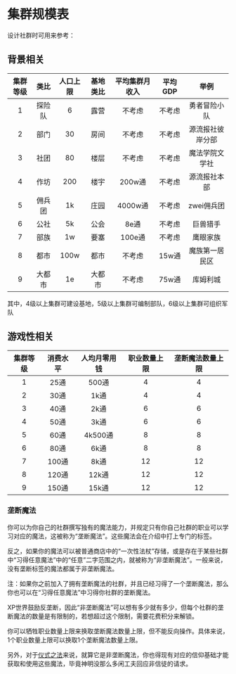 # 集群规模表

设计社群时可用来参考：

## 背景相关

集群等级|类比|人口上限|基地类比|平均集群月收入|平均GDP|举例
:--:|:--:|:--:|:--:|:--:|:--:|:--:
1|探险队|6|露营|不考虑|不考虑|勇者冒险小队
2|部门|30|房间|不考虑|不考虑|源流报社彼岸分部
3|社团|80|楼层|不考虑|不考虑|魔法学院文学社
4|作坊|200|楼宇|200w通|不考虑|源流报社本部
5|佣兵团|1k|庄园|4000w通|不考虑|zwei佣兵团
6|公社|5k|公会|8e通|不考虑|巨兽猎手
7|部族|1w|要塞|100e通|不考虑|鹰眼家族
8|都市|100w|都市|不考虑|15w通|魔族第一居民区
9|大都市|1e|大都市|不考虑|75w通|库姆利城

其中，4级以上集群可建设基地，5级以上集群可编制部队，6级以上集群可组织军队

## 游戏性相关

集群等级|消费水平|人均月零用钱|职业数量上限|垄断魔法数量上限
:--:|:--:|:--:|:--:|:--:
1|25通|500通|4|4
2|30通|1k通|4|4
3|40通|2k通|6|6
4|50通|3k通|6|6
5|60通|4k500通|8|8
6|80通|6k通|8|8
7|100通|8k通|12|12
8|120通|12k通|12|12
9|150通|15k通|12|12

### 垄断魔法

你可以为你自己的社群撰写独有的魔法能力，并规定只有你自己社群的职业可以学习对应的魔法，这被称为“垄断魔法”。这些魔法会在介绍中打上专门的标签。

反之，如果你的魔法可以被普通商店中的“一次性法杖”存储，或是存在于某些社群中“习得任意魔法”中的“任意”二字范围之内，就被称为“非垄断魔法”。一般来说，没有垄断标签的魔法都属于非垄断魔法。

注：如果你之前加入了拥有垄断魔法的社群，并且已经习得了一个垄断魔法，那么你也可以在“习得任意魔法”中习得你社群的垄断魔法。

XP世界鼓励反垄断，因此“非垄断魔法”可以想有多少就有多少，但每个社群的垄断魔法的数量是有限制的，若想超过这个限制，需要花费积分来解锁。

你可以牺牲职业数量上限来换取垄断魔法数量上限，但不能反向操作。具体来说，1个职业数量上限可以换取1个垄断魔法数量上限。

另外，对于<a href="/rules/V4.x rules/8·magic/#_19" target="_blank">仪式之法</a>来说，就算它是非垄断魔法，你也得现有对应的信仰基础才能获取和使用这些魔法，毕竟神明没那么多闲工夫回应非信徒的请求。